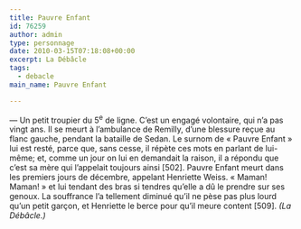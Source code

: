 ```yaml
---
title: Pauvre Enfant
id: 76259
author: admin
type: personnage
date: 2010-03-15T07:18:08+00:00
excerpt: La Débâcle
tags:
  - debacle
main_name: Pauvre Enfant

---
```

— Un petit troupier du 5<sup>e</sup> de ligne. C&rsquo;est un engagé volontaire, qui n&rsquo;a pas vingt ans. Il se meurt à l&rsquo;ambulance de Remilly, d&rsquo;une blessure reçue au flanc gauche, pendant la bataille de Sedan. Le surnom de « Pauvre Enfant » lui est resté, parce que, sans cesse, il répète ces mots en parlant de lui-même; et, comme un jour on lui en demandait la raison, il a répondu que c&rsquo;est sa mère qui l&rsquo;appelait toujours ainsi [502]. Pauvre Enfant meurt dans les premiers jours de décembre, appelant Henriette Weiss. « Maman! Maman! » et lui tendant des bras si tendres qu&rsquo;elle a dû le prendre sur ses genoux. La souffrance l&rsquo;a tellement diminué qu&rsquo;il ne pèse pas plus lourd qu&rsquo;un petit garçon, et Henriette le berce pour qu&rsquo;il meure content [509]. _(La Débâcle.)_